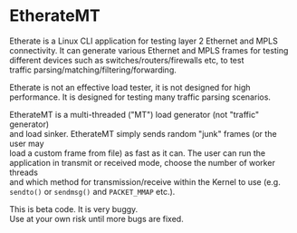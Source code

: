 # EtherateMT

Etherate is a Linux CLI application for testing layer 2 Ethernet and MPLS  
connectivity. It can generate various Ethernet and MPLS frames for testing  
different devices such as switches/routers/firewalls etc, to test  
traffic parsing/matching/filtering/forwarding.  

Etherate is not an effective load tester, it is not designed for high  
performance. It is designed for testing many traffic parsing scenarios.  

EtherateMT is a multi-threaded ("MT") load generator (not "traffic" generator)  
and load sinker. EtherateMT simply sends random "junk" frames (or the user may  
load a custom frame from file) as fast as it can. The user can run the  
application in transmit or received mode, choose the number of worker threads  
and which method for transmission/receive within the Kernel to use (e.g.  
`sendto()` or `sendmsg()` and `PACKET_MMAP` etc.).  


This is beta code. It is very buggy.  
Use at your own risk until more bugs are fixed.  
